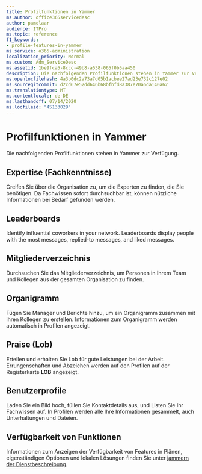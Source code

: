 ```yaml
---
title: Profilfunktionen in Yammer
ms.author: office365servicedesc
author: pamelaar
audience: ITPro
ms.topic: reference
f1_keywords:
- profile-features-in-yammer
ms.service: o365-administration
localization_priority: Normal
ms.custom: Adm_ServiceDesc
ms.assetid: 1be9fca5-8ccc-49b8-a638-065f0b5aa450
description: Die nachfolgenden Profilfunktionen stehen in Yammer zur Verfügung.
ms.openlocfilehash: 4a3b0dc2a73a7d05b1acbee27ad23e732c127e02
ms.sourcegitcommit: d2cd67e52dd646b68bfbfd8a387e70a6da140a62
ms.translationtype: MT
ms.contentlocale: de-DE
ms.lasthandoff: 07/14/2020
ms.locfileid: "45133029"
---
```

# <a name="profile-features-in-yammer"></a>Profilfunktionen in Yammer

Die nachfolgenden Profilfunktionen stehen in Yammer zur Verfügung.
 
## <a name="expertise"></a>Expertise (Fachkenntnisse)

Greifen Sie über die Organisation zu, um die Experten zu finden, die Sie benötigen. Da Fachwissen sofort durchsuchbar ist, können nützliche Informationen bei Bedarf gefunden werden.

## <a name="leaderboards"></a>Leaderboards

Identify influential coworkers in your network. Leaderboards display people with the most messages, replied-to messages, and liked messages.

## <a name="member-directory"></a>Mitgliederverzeichnis

Durchsuchen Sie das Mitgliederverzeichnis, um Personen in Ihrem Team und Kollegen aus der gesamten Organisation zu finden.
  
## <a name="org-chart"></a>Organigramm

Fügen Sie Manager und Berichte hinzu, um ein Organigramm zusammen mit ihren Kollegen zu erstellen. Informationen zum Organigramm werden automatisch in Profilen angezeigt.
  
## <a name="praise"></a>Praise (Lob)

Erteilen und erhalten Sie Lob für gute Leistungen bei der Arbeit. Errungenschaften und Abzeichen werden auf den Profilen auf der Registerkarte **LOB** angezeigt.
 
## <a name="user-profiles"></a>Benutzerprofile

Laden Sie ein Bild hoch, füllen Sie Kontaktdetails aus, und Listen Sie Ihr Fachwissen auf. In Profilen werden alle Ihre Informationen gesammelt, auch Unterhaltungen und Dateien.
  
## <a name="feature-availability"></a>Verfügbarkeit von Funktionen

Informationen zum Anzeigen der Verfügbarkeit von Features in Plänen, eigenständigen Optionen und lokalen Lösungen finden Sie unter [jammern der Dienstbeschreibung](yammer-service-description.md).
  

